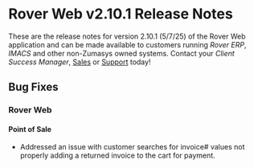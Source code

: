 # Rover Web v2.10.1 Release Notes

<badge text= "Version 2.10.1" vertical="middle" />

<PageHeader />

These are the release notes for version 2.10.1 (5/7/25) of the Rover Web application and can be made available to customers running _Rover ERP_, _IMACS_ and other non-Zumasys owned systems. Contact your _Client Success Manager_, [Sales](mailto:sales@zumasys.com?subject=Rover%20Web%20v2.10.1) or [Support](mailto:help@zumasys.com?subject=Rover%20Web%20v2.10.1) today!

## Bug Fixes

### Rover Web
#### Point of Sale
  - Addressed an issue with customer searches for invoice# values not properly adding a returned invoice to the cart for payment.
    
  
<PageFooter />
